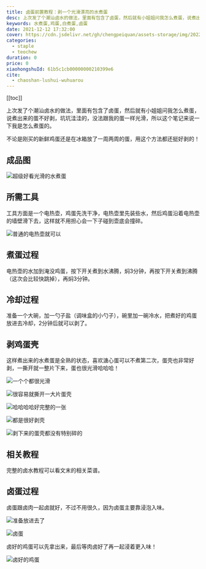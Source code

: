 ```yaml
---
title: 卤蛋前置教程：剥一个光滑漂亮的水煮蛋
desc: 上次发了个潮汕卤水的做法，里面有包含了卤蛋，然后就有小姐姐问我怎么煮蛋，说煮出来的蛋不好剥，坑坑洼洼的，没法跟我的蛋一样光滑，所以这个笔记来说一下我是怎么煮蛋的。
keywords: 水煮蛋,鸡蛋,白煮蛋,卤蛋
date: 2021-12-12 17:32:00
cover: https://cdn.jsdelivr.net/gh/chengpeiquan/assets-storage/img/2022/01/20220201002259.jpg
categories:
  - staple
  - teochew
duration: 0
price: 0
xiaohongshuId: 61b5c1cb00000000210399e6
cite:
  - chaoshan-lushui-wuhuarou
---
```


[[toc]]

上次发了个潮汕卤水的做法，里面有包含了卤蛋，然后就有小姐姐问我怎么煮蛋，说煮出来的蛋不好剥，坑坑洼洼的，没法跟我的蛋一样光滑，所以这个笔记来说一下我是怎么煮蛋的。

不论是刚买的新鲜鸡蛋还是在冰箱放了一周两周的蛋，用这个方法都还挺好剥的！

## 成品图

![超级好看光滑的水煮蛋](https://cdn.jsdelivr.net/gh/chengpeiquan/assets-storage/img/2022/01/20220201002314.jpg)

## 所需工具

工具方面是一个电热壶，鸡蛋先洗干净，电热壶里先装些水，然后鸡蛋沿着电热壶的墙壁滑下去，这样就不用担心会一下子碰到壶底会撞碎。

![普通的电热壶就可以](https://cdn.jsdelivr.net/gh/chengpeiquan/assets-storage/img/2022/01/20220201002310.jpg)

## 煮蛋过程

电热壶的水加到淹没鸡蛋，按下开关煮到水沸腾，焖3分钟，再按下开关煮到沸腾（这次会比较快跳掉），再焖3分钟。

## 冷却过程

准备一个大碗，加一勺子盐（调味盒的小勺子），碗里加一碗冷水，把煮好的鸡蛋放进去冷却，2分钟后就可以剥了。

## 剥鸡蛋壳

这样煮出来的水煮蛋是全熟的状态，喜欢溏心蛋可以不煮第二次，蛋壳也非常好剥，一撕开就一整片下来，蛋也很光滑哈哈哈！

![一个个都很光滑](https://cdn.jsdelivr.net/gh/chengpeiquan/assets-storage/img/2022/01/20220201002315.jpg)

![很容易就撕开一大片蛋壳](https://cdn.jsdelivr.net/gh/chengpeiquan/assets-storage/img/2022/01/20220201002317.jpg)

![哈哈哈哈好完整的一张](https://cdn.jsdelivr.net/gh/chengpeiquan/assets-storage/img/2022/01/20220201002318.jpg)

![都是很好剥壳](https://cdn.jsdelivr.net/gh/chengpeiquan/assets-storage/img/2022/01/20220201002319.jpg)

![剥下来的蛋壳都没有特别碎的](https://cdn.jsdelivr.net/gh/chengpeiquan/assets-storage/img/2022/01/20220201002316.jpg)

## 相关教程

完整的卤水教程可以看文末的相关菜谱。

## 卤蛋过程

卤蛋跟卤肉一起卤就好，不过不用很久，因为卤蛋主要靠浸泡入味。

![准备放进去了](https://cdn.jsdelivr.net/gh/chengpeiquan/assets-storage/img/2022/01/20220201002313.jpg)

![卤蛋](https://cdn.jsdelivr.net/gh/chengpeiquan/assets-storage/img/2022/01/20220201002312.jpg)

卤好的鸡蛋可以先拿出来，最后等肉卤好了再一起浸着更入味！

![卤好的鸡蛋](https://cdn.jsdelivr.net/gh/chengpeiquan/assets-storage/img/2022/01/20220201002311.jpg)
